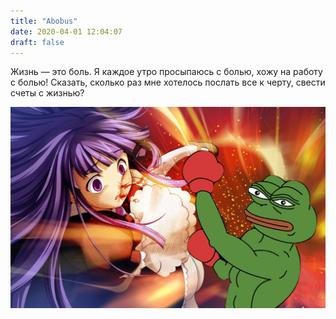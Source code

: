```yaml
---
title: "Abobus"
date: 2020-04-01 12:04:07
draft: false
---
```


Жизнь — это боль. Я каждое утро просыпаюсь с болью, хожу на работу с болью! Сказать, сколько раз мне хотелось послать все к черту, свести счеты с жизнью?

![](/img/vk/HaSC0UIR8B4.jpg)
